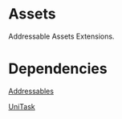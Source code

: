 # Assets
Addressable Assets Extensions.

# Dependencies
[Addressables](https://docs.unity3d.com/Packages/com.unity.addressables@latest)

[UniTask](https://github.com/Cysharp/UniTask?path=src/UniTask/Assets/Plugins/UniTask)